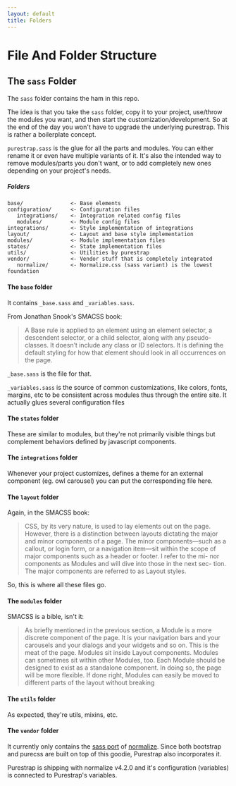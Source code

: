 ```yaml
---
layout: default
title: Folders
---
```

# File And Folder Structure

## The `sass` Folder

The `sass` folder contains the ham in this repo.

The idea is that you take the `sass` folder, copy it to your project, use/throw the modules you want, and then start the customization/development. So at the end of the day you won't have to upgrade the underlying purestrap. This is rather a boilerplate concept.

`purestrap.sass` is the glue for all the parts and modules. You can either rename it or even have multiple variants of it. It's also the intended way to remove modules/parts you don't want, or to add completely new ones depending on your project's needs.

##### Folders

```
base/               <- Base elements
configuration/      <- Configuration files
   integrations/    <- Integration related config files
   modules/         <- Module config files
integrations/       <- Style implementation of integrations
layout/             <- Layout and base style implementation
modules/            <- Module implementation files
states/             <- State implementation files
utils/              <- Utilities by purestrap
vendor/             <- Vendor stuff that is completely integrated
   normalize/       <- Normalize.css (sass variant) is the lowest foundation
```

#### The `base` folder

It contains `_base.sass` and `_variables.sass`.

From Jonathan Snook's SMACSS book:

> A Base rule is applied to an element using an element selector, a
 descendent selector, or a child selector, along with any pseudo-
 classes. It doesn’t include any class or ID selectors. It is defining the default styling for how that element should look in all occurrences
 on the page.

`_base.sass` is the file for that.

`_variables.sass` is the source of common customizations, like colors, fonts, margins, etc to be consistent across modules thus through the entire site. It actually glues several configuration files

#### The `states` folder

These are similar to modules, but they're not primarily visible things but complement behaviors defined by javascript components.

#### The `integrations` folder

Whenever your project customizes, defines a theme for an external component (eg. owl carousel) you can put the corresponding file here.

#### The `layout` folder

Again, in the SMACSS book:

> CSS, by its very nature, is used to lay elements out on the page.
  However, there is a distinction between layouts dictating the major
  and minor components of a page. The minor components—such as
  a callout, or login form, or a navigation item—sit within the scope
  of major components such as a header or footer. I refer to the mi-
  nor components as Modules and will dive into those in the next sec-
  tion. The major components are referred to as Layout styles.

So, this is where all these files go.

#### The `modules` folder

SMACSS is a bible, isn't it:

> As briefly mentioned in the previous section, a Module is a more
  discrete component of the page. It is your navigation bars and your
  carousels and your dialogs and your widgets and so on. This is the
  meat of the page. Modules sit inside Layout components. Modules
  can sometimes sit within other Modules, too. Each Module should
  be designed to exist as a standalone component. In doing so, the
  page will be more flexible. If done right, Modules can easily be
  moved to different parts of the layout without breaking

#### The `utils` folder

As expected, they're utils, mixins, etc.

#### The `vendor` folder

It currently only contains the [sass port](https://github.com/JohnAlbin/normalize-scss/) of [normalize](https://github.com/necolas/normalize.css). Since both bootstrap and purecss are built on top of this goodie, Purestrap also incorporates it.

Purestrap is shipping with normalize v4.2.0 and it's configuration (variables) is connected to Purestrap's variables.